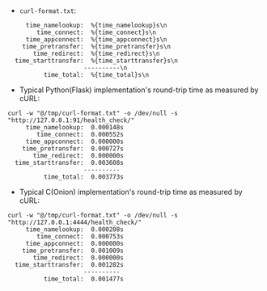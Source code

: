 # 

* `curl-format.txt`:
```
     time_namelookup:  %{time_namelookup}s\n 
        time_connect:  %{time_connect}s\n 
     time_appconnect:  %{time_appconnect}s\n 
    time_pretransfer:  %{time_pretransfer}s\n 
       time_redirect:  %{time_redirect}s\n 
  time_starttransfer:  %{time_starttransfer}s\n 
                     ----------\n 
          time_total:  %{time_total}s\n

```

* Typical Python(Flask) implementation's round-trip time as measured by cURL:

```
curl -w "@/tmp/curl-format.txt" -o /dev/null -s "http://127.0.0.1:91/health_check/"
     time_namelookup:  0.000148s
        time_connect:  0.000552s
     time_appconnect:  0.000000s
    time_pretransfer:  0.000727s
       time_redirect:  0.000000s
  time_starttransfer:  0.003608s
                     ----------
          time_total:  0.003773s
```

* Typical C(Onion) implementation's round-trip time as measured by cURL:

```
curl -w "@/tmp/curl-format.txt" -o /dev/null -s "http://127.0.0.1:4444/health_check/"
     time_namelookup:  0.000208s
        time_connect:  0.000753s
     time_appconnect:  0.000000s
    time_pretransfer:  0.001009s
       time_redirect:  0.000000s
  time_starttransfer:  0.001282s
                     ----------
          time_total:  0.001477s
```